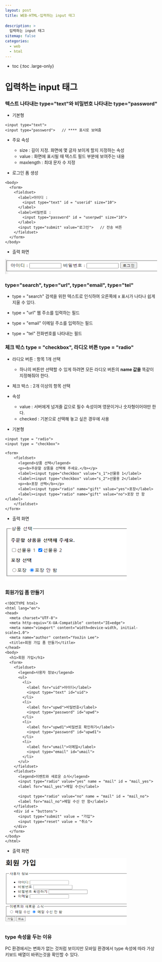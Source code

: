 ```yaml
---
layout: post
title: WEB-HTML-입력하는 input 태그

description: >
  입력하는 input 태그
sitemap: false
categories:
  - web
  - html
---
```


* toc
{:toc .large-only}

# 입력하는 input 태그

### 텍스트 나타내는 type="text"와 비밀번호 나타내는 type="password"

- 기본형

~~~
<input type="text">
<input type="password">   // **** 표시로 보여줌
~~~

- 주요 속성
  - size : 길이 지정. 화면에 몇 글자 보이게 할지 지정하는 속성
  - value : 화면에 표시될 때 텍스트 필드 부분에 보여주는 내용
  - maxlength : 최대 문자 수 지정

- 로그인 폼 생성

~~~
<body>
  <form>
    <fieldset>
      <label>아이디 :
        <input type="text" id = "userid" size="10">
      </label>
      <label>비밀번호 :
        <input type="password" id = "userpwd" size="10">
      </label>
      <input type="submit" value="로그인">   // 전송 버튼
    </fieldset>
  </form>
</body>
~~~

- 출력 화면

<img src="/assets/img/blog/web/html/post12/1.PNG" width="500" height="50">

### type="search", type="url", type="email", type="tel"

- type = "search"
검색을 위한 텍스트로 인식하여 오른쪽에 x 표시가 나타나 쉽게 지울 수 있다.

- type = "url"
웹 주소를 입력하는 필드

- type = "email"
이메일 주소를 입력하는 필드

- type = "tel"
전화번호를 나타내는 필드

### 체크 박스 type = "checkbox", 라디오 버튼 type = "radio"

- 라디오 버튼 : 항목 1개 선택
  - 하나의 버튼만 선택할 수 있게 하려면 모든 라디오 버튼의 __name 값을__ 똑같이 지정해줘야 한다.
- 체크 박스 : 2개 이상의 항목 선택

- 속성
  - value : 서버에게 넘겨줄 값으로 필수 속성이며 영문이거나 숫자형이어야만 한다.
  - checked : 기본으로 선택해 놓고 싶은 경우에 사용


- 기본형

~~~
<input type = "radio">
<input type = "checkbox">
~~~

~~~
<form>
    <fieldset>
      <legend>상품 선택</legend>
      <p><b>주문할 상품을 선택해 주세요.</b></p>
      <label><input type="checkbox" value="s_1">선물용 1</label>
      <label><input type="checkbox" value="s_2">선물용 2</label>
      <p><b>포장 선택</b></p>
      <label><input type="radio" name="gift" value="yes">포장</label>
      <label><input type="radio" name="gift" value="no">포장 안 함</label>
    </fieldset>
</form>
~~~

- 출력 화면

<img src="/assets/img/blog/web/html/post12/2.PNG" width="400" height="180">

### 회원가입 폼 만들기

~~~
<!DOCTYPE html>
<html lang="en">
<head>
  <meta charset="UTF-8">
  <meta http-equiv="X-UA-Compatible" content="IE=edge">
  <meta name="viewport" content="width=device-width, initial-scale=1.0">
  <meta name="author" content="YooJin Lee">
  <title>회원 가입 폼 만들기</title>
</head>
<body>
  <h1>회원 가입</h1>
  <form>
    <fieldset>
      <legend>사용자 정보</legend>
      <ul>
        <li>
          <label for="uid">아이디</label>
          <input type="text" id="uid">
        </li>
        <li>
          <label for="upwd">비밀번호</label>
          <input type="password" id="upwd">
        </li>
        <li>
          <label for="upwd1">비밀번호 확인하기</label>
          <input type="password" id="upwd1">
        </li>
        <li>
          <label for="umail">이메일</label>
          <input type="email" id="umail">
        </li>
      </ul>
    </fieldset>
    <fieldset>
      <legend>이벤트와 새로운 소식</legend>
      <input type="radio" value="yes" name = "mail" id = "mail_yes">
      <label for="mail_yes">메일 수신</label>

      <input type="radio" value="no" name = "mail" id = "mail_no">
      <label for="mail_no">메일 수신 안 함</label>
    </fieldset>
    <div id = "buttons">
      <input type="submit" value = "가입">
      <input type="reset" value = "취소">
    </div>
  </form>
</body>
</html>
~~~

- 출력 화면

<img src="/assets/img/blog/web/html/post12/3.PNG" width="400" height="220">

### type 속성을 두는 이유

PC 환경에서는 변화가 없는 것처럼 보이지만 모바일 환경에서 type 속성에 따라 가상 키보드 배열이 바뀌는것을 확인할 수 있다.
